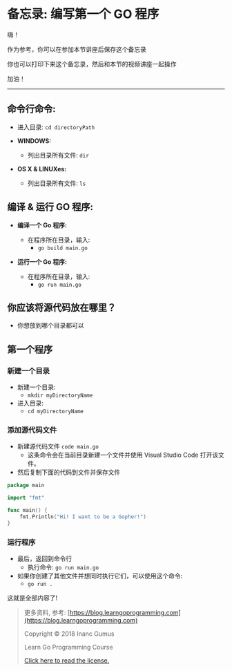 # 备忘录: 编写第一个 GO 程序

嗨！

作为参考，你可以在参加本节讲座后保存这个备忘录

你也可以打印下来这个备忘录，然后和本节的视频讲座一起操作

加油！

---

## 命令行命令:

* 进入目录: `cd directoryPath`

* **WINDOWS:**

    * 列出目录所有文件: `dir`

* **OS X & LINUXes:**

    * 列出目录所有文件: `ls`

## 编译 & 运行 GO 程序:

* **编译一个 Go 程序:**

    * 在程序所在目录，输入:
        * `go build main.go`

* **运行一个 Go 程序:**

    * 在程序所在目录，输入:
        * `go run main.go`

## 你应该将源代码放在哪里？

* 你想放到哪个目录都可以

## 第一个程序

### 新建一个目录
* 新建一个目录:
  * `mkdir myDirectoryName`
* 进入目录:
  * `cd myDirectoryName`

### 添加源代码文件
* 新建源代码文件 `code main.go` 
  * 这条命令会在当前目录新建一个文件并使用 Visual Studio Code 打开该文件。
* 然后复制下面的代码到文件并保存文件

```go
package main

import "fmt"

func main() {
    fmt.Println("Hi! I want to be a Gopher!")
}
```

### 运行程序
* 最后，返回到命令行
  * 执行命令: `go run main.go`
* 如果你创建了其他文件并想同时执行它们，可以使用这个命令:
  * `go run .`

这就是全部内容了!

> 更多资料, 参考: [https://blog.learngoprogramming.com](https://blog.learngoprogramming.com)
>
> Copyright © 2018 Inanc Gumus
>
> Learn Go Programming Course
>
> [Click here to read the license.](https://creativecommons.org/licenses/by-nc-sa/4.0/)
